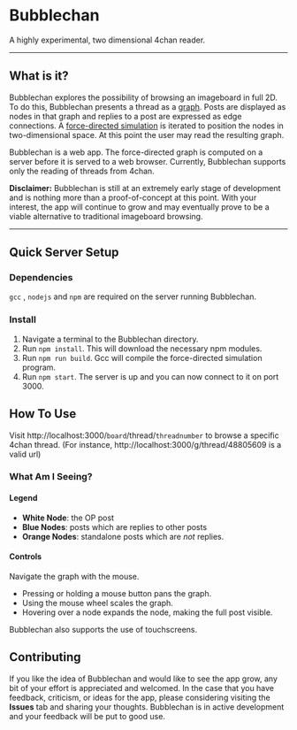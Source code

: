 # Bubblechan 
A highly experimental, two dimensional 4chan reader.

---

## What is it?
Bubblechan explores the possibility of browsing an imageboard in full 2D. To do this, Bubblechan presents a thread as a [graph](https://en.wikipedia.org/wiki/Graph_%28mathematics%29). Posts are displayed as nodes in that graph and replies to a post are expressed as edge connections. A [force-directed simulation](https://en.wikipedia.org/wiki/Force-directed_graph_drawing) is iterated to position the nodes in two-dimensional space. At this point the user may read the resulting graph.

Bubblechan is a web app. The force-directed graph is computed on a server before it is served to a web browser. Currently, Bubblechan supports only the reading of threads from 4chan.

**Disclaimer:** Bubblechan is still at an extremely early stage of development and is nothing more than a proof-of-concept at this point. With your interest, the app will continue to grow and may eventually prove to be a viable alternative to traditional imageboard browsing.

---

## Quick Server Setup
### Dependencies
`gcc` , `nodejs` and `npm` are required on the server running Bubblechan.
### Install
1. Navigate a terminal to the Bubblechan directory.
2. Run  `npm install`. This will download the necessary npm modules.
3. Run `npm run build`. Gcc will compile the force-directed simulation program.
4. Run `npm start`. The server is up and you can now connect to it on port 3000.

## How To Use
Visit http://localhost:3000/`board`/thread/`threadnumber` to browse a specific 4chan thread.
(For instance, http://localhost:3000/g/thread/48805609 is a valid url)

### What Am I Seeing?
#### Legend
+ **White Node**: the OP post
+ **Blue Nodes**: posts which are replies to other posts
+ **Orange Nodes**: standalone posts which are _not_ replies.

#### Controls
Navigate the graph with the mouse. 

+ Pressing or holding a mouse button pans the graph. 
+ Using the mouse wheel scales the graph. 
+ Hovering over a node expands the node, making the full post visible.

Bubblechan also supports the use of touchscreens. 

## Contributing
If you like the idea of Bubblechan and would like to see the app grow, any bit of your effort is appreciated and welcomed. In the case that you have feedback, criticism, or ideas for the app, please considering visiting the **Issues** tab and sharing your thoughts. Bubblechan is in active development and your feedback will be put to good use.
